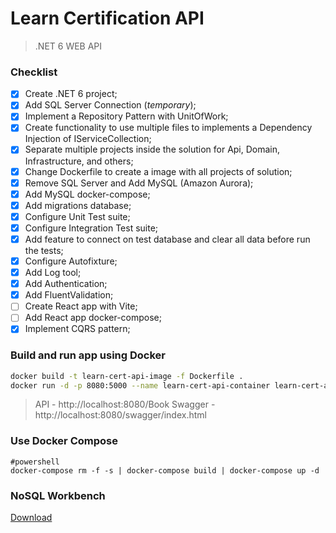 # Learn Certification API

> .NET 6 WEB API

### Checklist

- [x] Create .NET 6 project;
- [x] Add SQL Server Connection (*temporary*);
- [x] Implement a Repository Pattern with UnitOfWork;
- [x] Create functionality to use multiple files to implements a Dependency Injection of IServiceCollection;
- [x] Separate multiple projects inside the solution for Api, Domain, Infrastructure, and others;
- [x] Change Dockerfile to create a image with all projects of solution;
- [x] Remove SQL Server and Add MySQL (Amazon Aurora);
- [x] Add MySQL docker-compose;
- [x] Add migrations database;
- [x] Configure Unit Test suite;
- [x] Configure Integration Test suite;
- [x] Add feature to connect on test database and clear all data before run the tests;
- [x] Configure Autofixture;
- [x] Add Log tool;
- [x] Add Authentication;
- [x] Add FluentValidation;
- [ ] Create React app with Vite;
- [ ] Add React app docker-compose;
- [x] Implement CQRS pattern;

### Build and run app using Docker

````bash
docker build -t learn-cert-api-image -f Dockerfile .
docker run -d -p 8080:5000 --name learn-cert-api-container learn-cert-api-image
````

> API - http://localhost:8080/Book
> Swagger - http://localhost:8080/swagger/index.html

### Use Docker Compose

```base 
#powershell
docker-compose rm -f -s | docker-compose build | docker-compose up -d
````

### NoSQL Workbench 
[Download](https://docs.aws.amazon.com/amazondynamodb/latest/developerguide/workbench.settingup.html)

